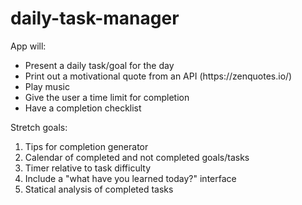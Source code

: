 # daily-task-manager

App will: 

<ul> 
  <li>Present a daily task/goal for the day</li>
  <li>Print out a motivational quote from an API (https://zenquotes.io/)</li>
  <li>Play music</li>
  <li>Give the user a time limit for completion</li>
  <li>Have a completion checklist</li>
</ul>


Stretch goals: 
<ol>
  <li>Tips for completion generator</li>
  <li>Calendar of completed and not completed goals/tasks</li>
  <li>Timer relative to task difficulty</li>
  <li>Include a "what have you learned today?" interface</li>
  <li>Statical analysis of completed tasks</li>
<ol>

